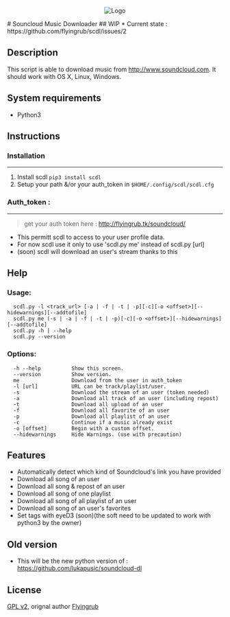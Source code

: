 <p align="center">
  <img src="http://soundcloud-dl.com/soundcloud-download-logo.png" alt="Logo"/>
</p>
# Souncloud Music Downloader
## WIP
 * Current state : https://github.com/flyingrub/scdl/issues/2

## Description

This script is able to download music from http://www.soundcloud.com.
It should work with OS X, Linux, Windows.

## System requirements

* Python3

## Instructions
### Installation
___
1. Install scdl `pip3 install scdl`
2. Setup your path &/or your auth_token in `$HOME/.config/scdl/scdl.cfg`


### Auth_token :
___
> get your auth token here : http://flyingrub.tk/soundcloud/

* This permitt scdl to access to your user profile data.
* For now scdl use it only to use 'scdl.py me' instead of scdl.py [url]
* (soon) scdl will download an user's stream thanks to this

## Help
### Usage:
```
  scdl.py -l <track_url> [-a | -f | -t | -p][-c][-o <offset>][--hidewarnings][--addtofile]
  scdl.py me (-s | -a | -f | -t | -p)[-c][-o <offset>][--hidewarnings][--addtofile]
  scdl.py -h | --help
  scdl.py --version
```

### Options:
```
  -h --help          Show this screen.
  --version          Show version.
  me                 Download from the user in auth_token
  -l [url]           URL can be track/playlist/user.
  -s                 Download the stream of an user (token needed)
  -a                 Download all track of an user (including repost)
  -t                 Download all upload of an user
  -f                 Download all favorite of an user
  -p                 Download all playlist of an user
  -c                 Continue if a music already exist
  -o [offset]        Begin with a custom offset.
  --hidewarnings     Hide Warnings. (use with precaution)
```


## Features
* Automatically detect which kind of Soundcloud's link you have provided
* Download all song of an user
* Download all song & repost of an user
* Download all song of one playlist
* Download all song of all playlist of an user
* Download all song of an user's favorites
* Set tags with eyeD3 (soon)(the soft need to be updated to work with python3 by the owner)


## Old version
 * This will be the new python version of : https://github.com/lukapusic/soundcloud-dl

## License

[GPL v2](https://www.gnu.org/licenses/gpl-2.0.txt), orignal author [Flyingrub](https://github.com/flyingrub)
